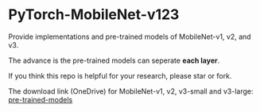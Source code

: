 # PyTorch-MobileNet-v123

Provide implementations and pre-trained models of MobileNet-v1, v2, and v3.

The advance is the pre-trained models can seperate **each layer**.

If you think this repo is helpful for your research, please star or fork.

The download link (OneDrive) for MobileNet-v1, v2, v3-small and v3-large: [pre-trained-models](https://portland-my.sharepoint.com/:f:/g/personal/yzzhao2-c_ad_cityu_edu_hk/EnR_AG6dLZNIudXWY60ldu4BpFY3wDU1gSd1m1I2UJDudg?e=nfo1WZ)

